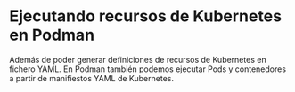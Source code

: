 # Ejecutando recursos de Kubernetes en Podman

Además de poder generar definiciones de recursos de Kubernetes en fichero YAML. En Podman también podemos ejecutar Pods y contenedores a partir de manifiestos YAML de Kubernetes.



